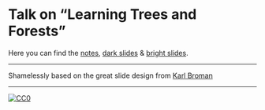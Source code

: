 # Talk on &ldquo;Learning Trees and Forests&rdquo;

Here you can find the [notes](https://github.com/aaronpeikert/12Monkeys/releases/download/seminar_final/forest_withnotes.pdf), [dark slides](https://github.com/aaronpeikert/12Monkeys/releases/download/seminar_final/forest.pdf) & [bright slides](https://github.com/aaronpeikert/12Monkeys/releases/download/seminar_final/forest_bright.pdf).

---

Shamelessly based on the great slide design from [Karl Broman](https://github.com/kbroman/Talk_ReproRes)

---

[![CC0](http://i.creativecommons.org/p/zero/1.0/88x31.png)](http://creativecommons.org/publicdomain/zero/1.0/)
